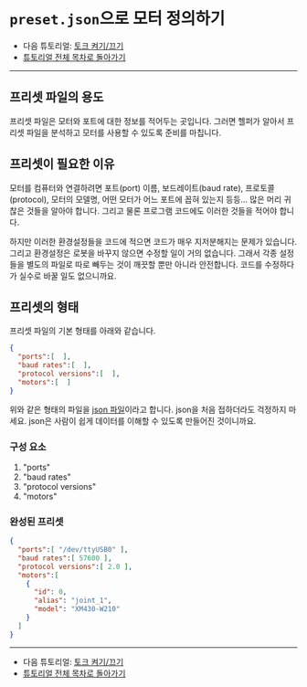# `preset.json`으로 모터 정의하기

- 다음 튜토리얼: [토크 켜기/끄기](01_torque.kr.md)
- [튜토리얼 전체 목차로 돌아가기](TUTORIAL.kr.md)

---

## 프리셋 파일의 용도

프리셋 파일은 모터와 포트에 대한 정보를 적어두는 곳입니다. 그러면 헬퍼가 알아서 프리셋 파일을 분석하고 모터를 사용할 수 있도록 준비를 마칩니다.

## 프리셋이 필요한 이유

모터를 컴퓨터와 연결하려면 포트(port) 이름, 보드레이트(baud rate), 프로토콜(protocol), 모터의 모델명, 어떤 모터가 어느 포트에 꼽혀 있는지 등등... 많은 머리 귀찮은 것들을 알아야 합니다. 그리고 물론 프로그램 코드에도 이러한 것들을 적어야 합니다.

하지만 이러한 환경설정들을 코드에 적으면 코드가 매우 지저분해지는 문제가 있습니다. 그리고 환경설정은 로봇을 바꾸지 않으면 수정할 일이 거의 없습니다. 그래서 각종 설정들을 별도의 파일로 따로 빼두는 것이 깨끗할 뿐만 아니라 안전합니다. 코드를 수정하다가 실수로 바꿀 일도 없으니까요.

## 프리셋의 형태

프리셋 파일의 기본 형태를 아래와 같습니다.

```json
{
  "ports":[  ],
  "baud rates":[  ],
  "protocol versions":[  ],
  "motors":[  ]
}
```

위와 같은 형태의 파일을 [json 파일](https://ko.wikipedia.org/wiki/JSON)이라고 합니다. json을 처음 접하더라도 걱정하지 마세요. json은 사람이 쉽게 데이터를 이해할 수 있도록 만들어진 것이니까요.

### 구성 요소

1. "ports"
1. "baud rates"
1. "protocol versions"
1. "motors"

### 완성된 프리셋

```json
{
  "ports":[ "/dev/ttyUSB0" ],
  "baud rates":[ 57600 ],
  "protocol versions":[ 2.0 ],
  "motors":[
    {
      "id": 0,
      "alias": "joint_1",
      "model": "XM430-W210"
    }
  ]
}
```

---

- 다음 튜토리얼: [토크 켜기/끄기](01_torque.kr.md)
- [튜토리얼 전체 목차로 돌아가기](TUTORIAL.kr.md)

